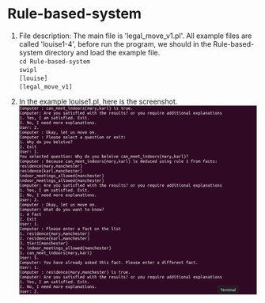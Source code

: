 # Rule-based-system

1. File description: The main file is 'legal_move_v1.pl'. All example files are called 'louise1-4', before run the program, we should in the Rule-based-system directory and load the example file. \
`cd Rule-based-system`\
`swipl`\
`[louise]`\
`[legal_move_v1]`

2. In the example louise1.pl, here is the screenshot. 
![screenshot](image.png) 
